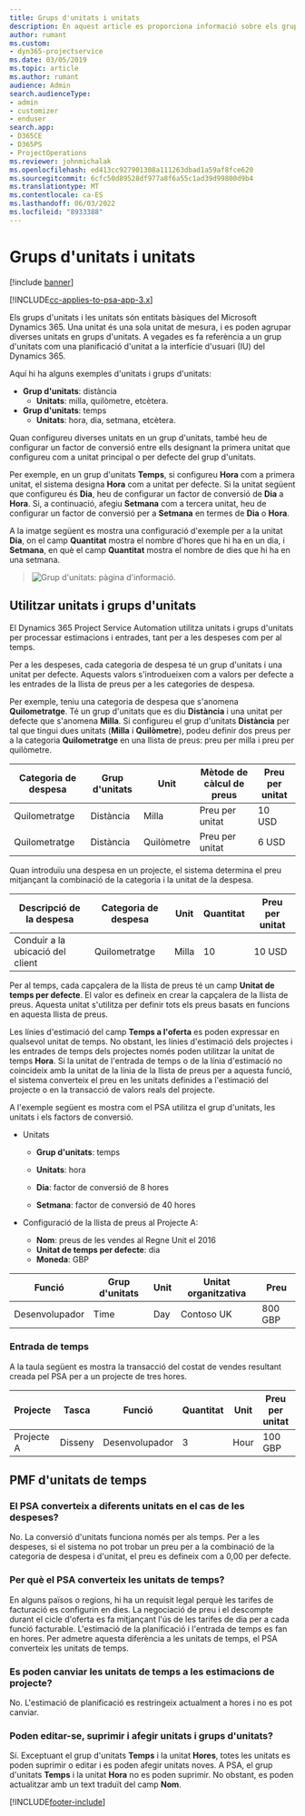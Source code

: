 ```yaml
---
title: Grups d'unitats i unitats
description: En aquest article es proporciona informació sobre els grups d'unitats i les unitats.
author: rumant
ms.custom:
- dyn365-projectservice
ms.date: 03/05/2019
ms.topic: article
ms.author: rumant
audience: Admin
search.audienceType:
- admin
- customizer
- enduser
search.app:
- D365CE
- D365PS
- ProjectOperations
ms.reviewer: johnmichalak
ms.openlocfilehash: ed413cc927901308a111263dbad1a59af8fce620
ms.sourcegitcommit: 6cfc50d89528df977a8f6a55c1ad39d99800d9b4
ms.translationtype: MT
ms.contentlocale: ca-ES
ms.lasthandoff: 06/03/2022
ms.locfileid: "8933388"
---
```

# <a name="unit-groups-and-units"></a>Grups d'unitats i unitats

[!include [banner](../includes/psa-now-project-operations.md)]

[!INCLUDE[cc-applies-to-psa-app-3.x](../includes/cc-applies-to-psa-app-3x.md)]

Els grups d'unitats i les unitats són entitats bàsiques del Microsoft Dynamics 365. Una unitat és una sola unitat de mesura, i es poden agrupar diverses unitats en grups d'unitats. A vegades es fa referència a un grup d'unitats com una planificació d'unitat a la interfície d'usuari (IU) del Dynamics 365. 

Aquí hi ha alguns exemples d'unitats i grups d'unitats:
 
- **Grup d'unitats**: distància 
    - **Unitats**: milla, quilòmetre, etcètera.
- **Grup d'unitats**: temps
    - **Unitats**: hora, dia, setmana, etcètera. 

Quan configureu diverses unitats en un grup d'unitats, també heu de configurar un factor de conversió entre ells designant la primera unitat que configureu com a unitat principal o per defecte del grup d'unitats. 

Per exemple, en un grup d'unitats **Temps**, si configureu **Hora** com a primera unitat, el sistema designa **Hora** com a unitat per defecte. Si la unitat següent que configureu és **Dia**, heu de configurar un factor de conversió de **Dia** a **Hora**. Si, a continuació, afegiu **Setmana** com a tercera unitat, heu de configurar un factor de conversió per a **Setmana** en termes de **Dia** o **Hora**. 

A la imatge següent es mostra una configuració d'exemple per a la unitat **Dia**, on el camp **Quantitat** mostra el nombre d'hores que hi ha en un dia, i **Setmana**, en què el camp **Quantitat** mostra el nombre de dies que hi ha en una setmana.

> ![Grup d'unitats: pàgina d'informació.](media/advanced-2.png)

## <a name="using-units-and-unit-groups"></a>Utilitzar unitats i grups d'unitats

El Dynamics 365 Project Service Automation utilitza unitats i grups d'unitats per processar estimacions i entrades, tant per a les despeses com per al temps. 

Per a les despeses, cada categoria de despesa té un grup d'unitats i una unitat per defecte. Aquests valors s'introdueixen com a valors per defecte a les entrades de la llista de preus per a les categories de despesa. 

Per exemple, teniu una categoria de despesa que s'anomena **Quilometratge**. Té un grup d'unitats que es diu **Distància** i una unitat per defecte que s'anomena **Milla**. Si configureu el grup d'unitats **Distància** per tal que tingui dues unitats (**Milla** i **Quilòmetre**), podeu definir dos preus per a la categoria **Quilometratge** en una llista de preus: preu per milla i preu per quilòmetre.

| Categoria de despesa  | Grup d'unitats  | Unit      | Mètode de càlcul de preus  | Preu per unitat  |
|-------------------|---------------|-----------|-------------------|-------------------|
| Quilometratge           | Distància      | Milla      | Preu per unitat    | 10 USD            |
| Quilometratge           | Distància      | Quilòmetre | Preu per unitat    |  6 USD            |

Quan introduïu una despesa en un projecte, el sistema determina el preu mitjançant la combinació de la categoria i la unitat de la despesa. 

| Descripció de la despesa        | Categoria de despesa  | Unit  | Quantitat  | Preu per unitat   |
|----------------------------|---------------------|-------|-----------|----------------|
| Conduir a la ubicació del client | Quilometratge             | Milla  | 10        | 10 USD         |

Per al temps, cada capçalera de la llista de preus té un camp **Unitat de temps per defecte**. El valor es defineix en crear la capçalera de la llista de preus. Aquesta unitat s'utilitza per definir tots els preus basats en funcions en aquesta llista de preus.

Les línies d'estimació del camp **Temps a l'oferta** es poden expressar en qualsevol unitat de temps. No obstant, les línies d'estimació dels projectes i les entrades de temps dels projectes només poden utilitzar la unitat de temps **Hora**. Si la unitat de l'entrada de temps o de la línia d'estimació no coincideix amb la unitat de la línia de la llista de preus per a aquesta funció, el sistema converteix el preu en les unitats definides a l'estimació del projecte o en la transacció de valors reals del projecte.

A l'exemple següent es mostra com el PSA utilitza el grup d'unitats, les unitats i els factors de conversió.
- Unitats

   - **Grup d'unitats**: temps 
   - **Unitats**: hora 
    
    - **Dia**: factor de conversió de 8 hores       
    - **Setmana**: factor de conversió de 40 hores  
        
- Configuració de la llista de preus al Projecte A:

    - **Nom**: preus de les vendes al Regne Unit el 2016 
    - **Unitat de temps per defecte**: dia 
    - **Moneda**: GBP

| Funció      | Grup d'unitats | Unit | Unitat organitzativa | Preu   |
|-----------|------------|------|---------------------|---------|
| Desenvolupador | Time       | Day  | Contoso UK          | 800 GBP |

### <a name="time-entry"></a>Entrada de temps

A la taula següent es mostra la transacció del costat de vendes resultant creada pel PSA per a un projecte de tres hores.


| Projecte   | Tasca    | Funció      | Quantitat | Unit  | Preu per unitat | Import de vendes no facturades |
|-----------|---------|-----------|----------|-------|------------|-----------------------|
| Projecte A | Disseny  | Desenvolupador | 3        | Hour  | 100 GBP    | 300 GBP               |

## <a name="time-unit-faq"></a>PMF d'unitats de temps

### <a name="does-psa-convert-to-different-units-in-the-case-of-expenses"></a>El PSA converteix a diferents unitats en el cas de les despeses?
No. La conversió d'unitats funciona només per als temps. Per a les despeses, si el sistema no pot trobar un preu per a la combinació de la categoria de despesa i d'unitat, el preu es defineix com a 0,00 per defecte.

### <a name="why-does-psa-convert-time-units"></a>Per què el PSA converteix les unitats de temps?
En alguns països o regions, hi ha un requisit legal perquè les tarifes de facturació es configurin en dies. La negociació de preu i el descompte durant el cicle d'oferta es fa mitjançant l'ús de les tarifes de dia per a cada funció facturable. L'estimació de la planificació i l'entrada de temps es fan en hores. Per admetre aquesta diferència a les unitats de temps, el PSA converteix les unitats de temps.

### <a name="can-time-units-be-changed-on-project-estimates"></a>Es poden canviar les unitats de temps a les estimacions de projecte?
No. L'estimació de planificació es restringeix actualment a hores i no es pot canviar.

### <a name="can-units-and-unit-groups-be-edited-deleted-and-added"></a>Poden editar-se, suprimir i afegir unitats i grups d'unitats?
Sí. Exceptuant el grup d'unitats **Temps** i la unitat **Hores**, totes les unitats es poden suprimir o editar i es poden afegir unitats noves. A PSA, el grup d'unitats **Temps** i la unitat **Hora** no es poden suprimir. No obstant, es poden actualitzar amb un text traduït del camp **Nom**.


[!INCLUDE[footer-include](../includes/footer-banner.md)]
